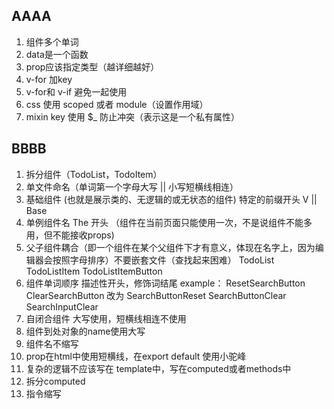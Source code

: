## AAAA
1. 组件多个单词
2. data是一个函数
3. prop应该指定类型（越详细越好）
4. v-for 加key
5. v-for和 v-if 避免一起使用
6. css 使用 scoped 或者 module（设置作用域）
7. mixin key 使用 $_ 防止冲突（表示这是一个私有属性）

## BBBB
1. 拆分组件（TodoList，TodoItem）
2. 单文件命名（单词第一个字母大写 || 小写短横线相连）
3. 基础组件 (也就是展示类的、无逻辑的或无状态的组件) 特定的前缀开头   V || Base 
4. 单例组件名 The 开头 （组件在当前页面只能使用一次，不是说组件不能多用，但不能接收props)
5. 父子组件耦合（即一个组件在某个父组件下才有意义，体现在名字上，因为编辑器会按照字母排序）不要嵌套文件（查找起来困难） TodoList TodoListItem TodoListItemButton
6. 组件单词顺序 描述性开头，修饰词结尾   example： ResetSearchButton ClearSearchButton 改为 SearchButtonReset  SearchButtonClear  SearchInputClear
7. 自闭合组件 大写使用，短横线相连不使用
8. 组件到处对象的name使用大写
9. 组件名不缩写
10. prop在html中使用短横线，在export default 使用小驼峰
11. 复杂的逻辑不应该写在 template中，写在computed或者methods中
12. 拆分computed
13. 指令缩写